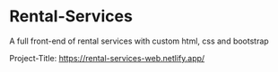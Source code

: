 # Rental-Services
 A full front-end of rental services with custom html, css and bootstrap

 Project-Title: https://rental-services-web.netlify.app/

